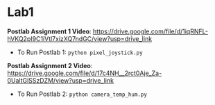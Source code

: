 # Lab1

**Postlab Assignment 1 Video**: https://drive.google.com/file/d/1iqRNFL-hVKQ2pI9C1iVtl7xizXQ7ndGC/view?usp=drive_link
- To Run Postlab 1: `python pixel_joystick.py`

**Postlab Assignment 2 Video**: https://drive.google.com/file/d/17c4NH__2rct0Aje_Za-0UaltGlSSzDZM/view?usp=drive_link
- To Run Postlab 2: `python camera_temp_hum.py`
